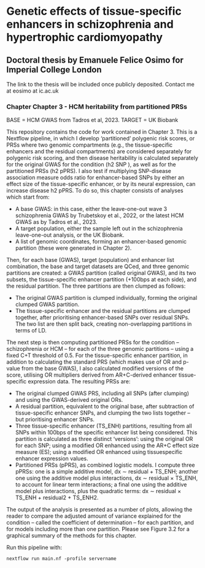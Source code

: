 # Genetic effects of tissue-specific enhancers in schizophrenia and hypertrophic cardiomyopathy
## Doctoral thesis by Emanuele Felice Osimo for Imperial College London
The link to the thesis will be included once publicly deposited.
Contact me at eosimo at ic.ac.uk

### Chapter Chapter 3 - HCM heritability from partitioned PRSs

BASE =   HCM GWAS from Tadros et al, 2023.
TARGET = UK Biobank


This repository contains the code for work contained in Chapter 3. This is a Nextflow pipeline, in which I develop ‘partitioned’ polygenic risk scores, or PRSs where two
genomic compartments (e.g., the tissue-specific enhancers and the residual compartments) are
considered separately for polygenic risk scoring, and then disease heritability is calculated
separately for the original GWAS for the condition (h2
SNP ), as well as for the partitioned
PRSs (h2
pPRS). I also test if multiplying SNP-disease association measure odds ratio for
enhancer-based SNPs by either an effect size of the tissue-specific enhancer, or by its neural
expression, can increase disease h2
pPRS. To do so, this chapter consists of analyses which start from:

- A base GWAS: in this case, either the leave-one-out wave 3 schizophrenia GWAS by
Trubetskoy et al., 2022, or the latest HCM GWAS as by Tadros et al., 2023.
- A target population, either the sample left out in the schizophrenia leave-one-out analysis,
or the UK Biobank.
- A list of genomic coordinates, forming an enhancer-based genomic partition (these
were generated in Chapter 2).

Then, for each base (GWAS), target (population) and enhancer list combination,
the base and target datasets are QCed, and three genomic partitions are created: a 
GWAS partition (called original GWAS), and its two subsets, the tissue-specific enhancer partition
(+100bps at each side), and the residual partition. The three partitions are then clumped
as follows:

- The original GWAS partition is clumped individually, forming the original clumped
GWAS partition.
- The tissue-specific enhancer and the residual partitions are clumped together, after prioritising
enhancer-based SNPs over residual SNPs. The two list are then split back,
creating non-overlapping partitions in terms of LD.

The next step is then computing partitioned PRSs for the condition – schizophrenia
or HCM – for each of the three genomic partitions – using a fixed C+T threshold of 0.5.
For the tissue-specific enhancer partition, in addition to calculating the standard PRS (which
makes use of OR and p-value from the base GWAS), I also calculated modified versions
of the score, utilising OR multipliers derived from AR+C-derived enhancer tissue-specific
expression data. The resulting PRSs are:

- The original clumped GWAS PRS, including all SNPs (after clumping) and using the
GWAS-derived original ORs.
- A residual partition, equivalent to the original base, after subtraction of tissue-specific
enhancer SNPs, and clumping the two lists together – but prioritising enhancer SNPs.
- Three tissue-specific enhancer (TS_ENH) partitions, resulting from all SNPs within 100bps
of the specific enhancer list being considered. This partition is calculated as three distinct
‘versions’: using the original OR for each SNP; using a modified OR enhanced
using the AR+C effect size measure (ES); using a modified OR enhanced using tissuespecific
enhancer expression values.
- Partitioned PRSs (pPRS), as combined logistic models. I compute three pPRSs: one is
a simple additive model, dx ∼ residual + TS_ENH; another one using the additive
model plus interactions, dx ∼ residual × TS_ENH, to account for linear term interactions;
a final one using the additive model plus interactions, plus the quadratic terms:
dx ∼ residual × TS_ENH + residual2 + TS_ENH2.


The output of the analysis is presented as a number of plots, allowing the reader to
compare the adjusted amount of variance explained for the condition – called the coefficient
of determination – for each partition, and for models including more than one partition.
Please see Figure 3.2 for a graphical summary of the methods for this chapter.

Run this pipeline with:

```
nextflow run main.nf -profile servername
```


